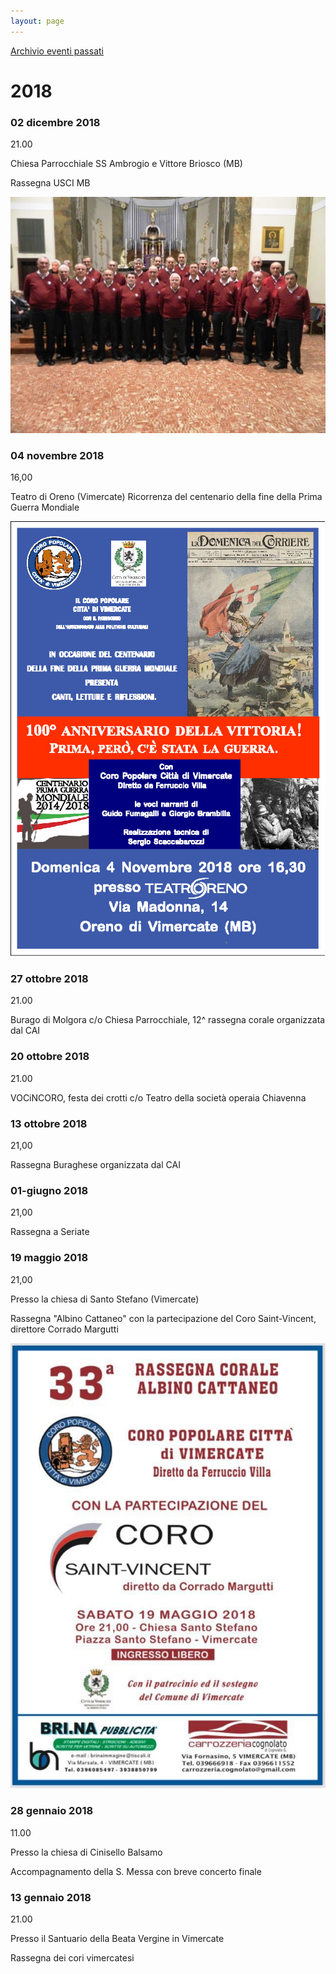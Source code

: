 ```yaml
---
layout: page
---
```


[Archivio eventi passati](..)

# 2018

### 02 dicembre 2018

21.00

Chiesa Parrocchiale SS Ambrogio e Vittore Briosco (MB)

Rassegna USCI MB

![image0029.jpeg](2018/image0029.jpeg)

### 04 novembre 2018

16,00

Teatro di Oreno (Vimercate) Ricorrenza del centenario della fine della Prima Guerra Mondiale

![image0030.jpeg](2018/image0030.jpeg)

### 27 ottobre 2018

21.00

Burago di Molgora c/o Chiesa Parrocchiale, 12^ rassegna corale organizzata dal CAI

### 20 ottobre 2018

21.00

VOCiNCORO, festa dei crotti c/o Teatro della società operaia Chiavenna

### 13 ottobre 2018

21,00

Rassegna Buraghese organizzata dal CAI

### 01-giugno 2018

21,00

Rassegna a Seriate

### 19 maggio 2018

21,00

Presso la chiesa di Santo Stefano (Vimercate)

Rassegna "Albino Cattaneo" con la partecipazione del Coro Saint-Vincent, direttore Corrado Margutti

![image0031.jpeg](2018/image0031.jpeg)

### 28 gennaio 2018

11.00

Presso la chiesa di Cinisello Balsamo

Accompagnamento della S. Messa con breve concerto finale

### 13 gennaio 2018

21.00

Presso il Santuario della Beata Vergine in Vimercate

Rassegna dei cori vimercatesi
